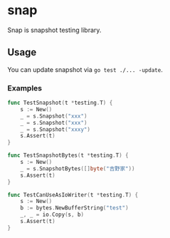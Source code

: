 # snap

Snap is snapshot testing library.

## Usage

You can update snapshot via `go test ./... -update`.

### Examples

```go
func TestSnapshot(t *testing.T) {
	s := New()
	_ = s.Snapshot("xxx")
	_ = s.Snapshot("xxx")
	_ = s.Snapshot("xxxy")
	s.Assert(t)
}

func TestSnapshotBytes(t *testing.T) {
	s := New()
	_ = s.SnapshotBytes([]byte("吉野家"))
	s.Assert(t)
}

func TestCanUseAsIoWriter(t *testing.T) {
	s := New()
	b := bytes.NewBufferString("test")
	_, _ = io.Copy(s, b)
	s.Assert(t)
}
```